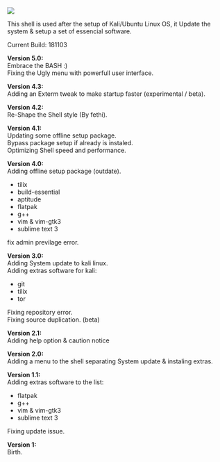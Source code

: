 <img src="https://www.lifewire.com/thmb/SuiVBQs2MqQEdUReziVgq2_jdkE=/768x0/filters:no_upscale():max_bytes(150000):strip_icc()/Gnu-bash-logo.svg-58c6fe745f9b58af5c8d8017.png">

This shell is used after the setup of Kali/Ubuntu Linux OS, it Update the system & setup a set of essencial software.

Current Build:  181103

**Version 5.0:**<br>
Embrace the BASH :)<br>
Fixing the Ugly menu with powerfull user interface.<br>

**Version 4.3:**<br>
Adding an Exterm tweak to make startup faster (experimental / beta).<br>

**Version 4.2:**<br>
Re-Shape the Shell style (By fethi).<br>

**Version 4.1:**<br>
Updating some offline setup package.<br>
Bypass package setup if already is instaled.<br>
Optimizing Shell speed and performance.<br>

**Version 4.0:**<br>
Adding offline setup package (outdate).<br>
* tilix
* build-essential
* aptitude
* flatpak
* g++
* vim & vim-gtk3
* sublime text 3

fix admin previlage error.<br>

**Version 3.0:**<br>
Adding System update to kali linux.<br>
Adding extras software for kali:<br>
* git
* tilix
* tor

Fixing repository error.<br>
Fixing source duplication. (beta)

**Version 2.1:**<br>
Adding help option & caution notice

**Version 2.0:**<br>
Adding a menu to the shell separating System update & instaling extras.

**Version 1.1:**<br>
Adding extras software to the list:<br>
* flatpak
* g++
* vim & vim-gtk3
* sublime text 3

Fixing update issue.

**Version 1:**<br>
Birth.
